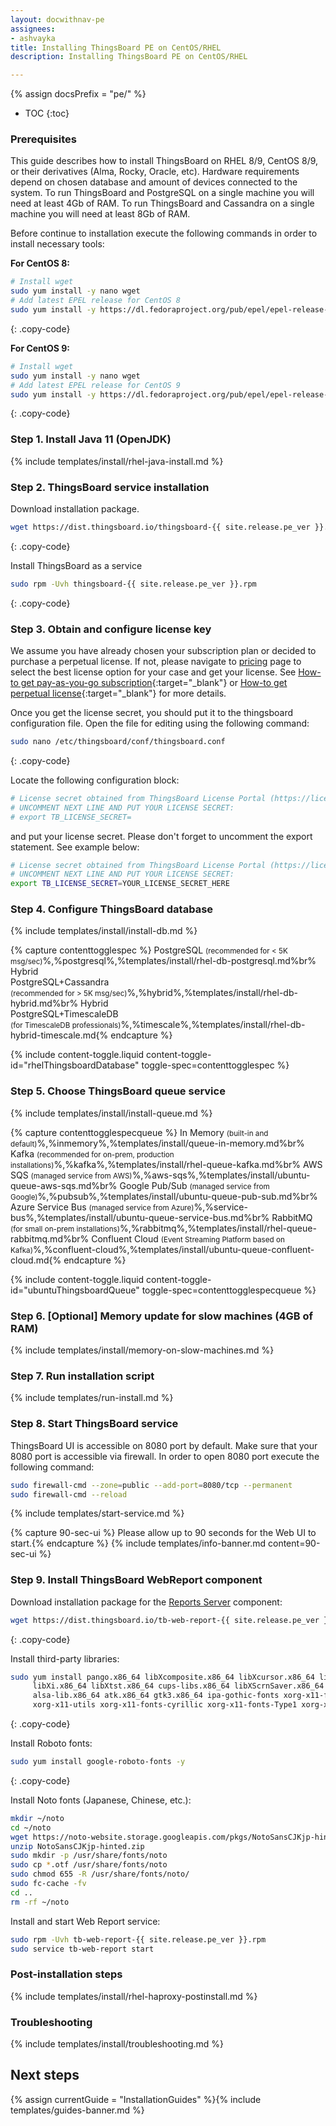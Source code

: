 ```yaml
---
layout: docwithnav-pe
assignees:
- ashvayka
title: Installing ThingsBoard PE on CentOS/RHEL
description: Installing ThingsBoard PE on CentOS/RHEL

---
```


{% assign docsPrefix = "pe/" %}

* TOC
{:toc}

### Prerequisites

This guide describes how to install ThingsBoard on RHEL 8/9, CentOS 8/9, or their derivatives (Alma, Rocky, Oracle, etc). 
Hardware requirements depend on chosen database and amount of devices connected to the system. 
To run ThingsBoard and PostgreSQL on a single machine you will need at least 4Gb of RAM.
To run ThingsBoard and Cassandra on a single machine you will need at least 8Gb of RAM.

Before continue to installation execute the following commands in order to install necessary tools:

**For CentOS 8:**

```bash
# Install wget
sudo yum install -y nano wget
# Add latest EPEL release for CentOS 8
sudo yum install -y https://dl.fedoraproject.org/pub/epel/epel-release-latest-8.noarch.rpm
```
{: .copy-code}

**For CentOS 9:**

```bash
# Install wget
sudo yum install -y nano wget
# Add latest EPEL release for CentOS 9
sudo yum install -y https://dl.fedoraproject.org/pub/epel/epel-release-latest-9.noarch.rpm
```
{: .copy-code}

### Step 1. Install Java 11 (OpenJDK) 

{% include templates/install/rhel-java-install.md %}

### Step 2. ThingsBoard service installation

Download installation package.

```bash
wget https://dist.thingsboard.io/thingsboard-{{ site.release.pe_ver }}.rpm
```
{: .copy-code}

Install ThingsBoard as a service

```bash
sudo rpm -Uvh thingsboard-{{ site.release.pe_ver }}.rpm
```
{: .copy-code}

### Step 3. Obtain and configure license key 

We assume you have already chosen your subscription plan or decided to purchase a perpetual license. 
If not, please navigate to [pricing](/pricing/) page to select the best license option for your case and get your license. 
See [How-to get pay-as-you-go subscription](https://www.youtube.com/watch?v=dK-QDFGxWek){:target="_blank"} or [How-to get perpetual license](https://www.youtube.com/watch?v=GPe0lHolWek){:target="_blank"} for more details.

Once you get the license secret, you should put it to the thingsboard configuration file. 
Open the file for editing using the following command:

```bash 
sudo nano /etc/thingsboard/conf/thingsboard.conf
``` 
{: .copy-code}

Locate the following configuration block:

```bash
# License secret obtained from ThingsBoard License Portal (https://license.thingsboard.io)
# UNCOMMENT NEXT LINE AND PUT YOUR LICENSE SECRET:
# export TB_LICENSE_SECRET=
```

and put your license secret. Please don't forget to uncomment the export statement. See example below: 

```bash
# License secret obtained from ThingsBoard License Portal (https://license.thingsboard.io)
# UNCOMMENT NEXT LINE AND PUT YOUR LICENSE SECRET:
export TB_LICENSE_SECRET=YOUR_LICENSE_SECRET_HERE
``` 

### Step 4. Configure ThingsBoard database

{% include templates/install/install-db.md %}

{% capture contenttogglespec %}
PostgreSQL <small>(recommended for < 5K msg/sec)</small>%,%postgresql%,%templates/install/rhel-db-postgresql.md%br%
Hybrid <br>PostgreSQL+Cassandra<br><small>(recommended for > 5K msg/sec)</small>%,%hybrid%,%templates/install/rhel-db-hybrid.md%br%
Hybrid <br>PostgreSQL+TimescaleDB<br><small>(for TimescaleDB professionals)</small>%,%timescale%,%templates/install/rhel-db-hybrid-timescale.md{% endcapture %}


{% include content-toggle.liquid content-toggle-id="rhelThingsboardDatabase" toggle-spec=contenttogglespec %} 

### Step 5. Choose ThingsBoard queue service

{% include templates/install/install-queue.md %}

{% capture contenttogglespecqueue %}
In Memory <small>(built-in and default)</small>%,%inmemory%,%templates/install/queue-in-memory.md%br%
Kafka <small>(recommended for on-prem, production installations)</small>%,%kafka%,%templates/install/rhel-queue-kafka.md%br%
AWS SQS <small>(managed service from AWS)</small>%,%aws-sqs%,%templates/install/ubuntu-queue-aws-sqs.md%br%
Google Pub/Sub <small>(managed service from Google)</small>%,%pubsub%,%templates/install/ubuntu-queue-pub-sub.md%br%
Azure Service Bus <small>(managed service from Azure)</small>%,%service-bus%,%templates/install/ubuntu-queue-service-bus.md%br%
RabbitMQ <small>(for small on-prem installations)</small>%,%rabbitmq%,%templates/install/rhel-queue-rabbitmq.md%br%
Confluent Cloud <small>(Event Streaming Platform based on Kafka)</small>%,%confluent-cloud%,%templates/install/ubuntu-queue-confluent-cloud.md{% endcapture %}

{% include content-toggle.liquid content-toggle-id="ubuntuThingsboardQueue" toggle-spec=contenttogglespecqueue %} 

### Step 6. [Optional] Memory update for slow machines (4GB of RAM) 

{% include templates/install/memory-on-slow-machines.md %} 

### Step 7. Run installation script
{% include templates/run-install.md %} 


### Step 8. Start ThingsBoard service

ThingsBoard UI is accessible on 8080 port by default. 
Make sure that your 8080 port is accessible via firewall.
In order to open 8080 port execute the following command:

```bash
sudo firewall-cmd --zone=public --add-port=8080/tcp --permanent
sudo firewall-cmd --reload
```   

{% include templates/start-service.md %}

{% capture 90-sec-ui %}
Please allow up to 90 seconds for the Web UI to start.{% endcapture %}
{% include templates/info-banner.md content=90-sec-ui %}

### Step 9. Install ThingsBoard WebReport component

Download installation package for the [Reports Server](/docs/user-guide/reporting/#reports-server) component:

```bash
wget https://dist.thingsboard.io/tb-web-report-{{ site.release.pe_ver }}.rpm
```
{: .copy-code}

Install third-party libraries:

```bash
sudo yum install pango.x86_64 libXcomposite.x86_64 libXcursor.x86_64 libXdamage.x86_64 libXext.x86_64 \
     libXi.x86_64 libXtst.x86_64 cups-libs.x86_64 libXScrnSaver.x86_64 libXrandr.x86_64 GConf2.x86_64 \
     alsa-lib.x86_64 atk.x86_64 gtk3.x86_64 ipa-gothic-fonts xorg-x11-fonts-100dpi xorg-x11-fonts-75dpi \
     xorg-x11-utils xorg-x11-fonts-cyrillic xorg-x11-fonts-Type1 xorg-x11-fonts-misc unzip nss -y
```
{: .copy-code}

Install Roboto fonts:

```bash
sudo yum install google-roboto-fonts -y
```
{: .copy-code}

Install Noto fonts (Japanese, Chinese, etc.):

```bash
mkdir ~/noto
cd ~/noto
wget https://noto-website.storage.googleapis.com/pkgs/NotoSansCJKjp-hinted.zip
unzip NotoSansCJKjp-hinted.zip
sudo mkdir -p /usr/share/fonts/noto
sudo cp *.otf /usr/share/fonts/noto
sudo chmod 655 -R /usr/share/fonts/noto/
sudo fc-cache -fv
cd ..
rm -rf ~/noto
```

Install and start Web Report service:

```bash
sudo rpm -Uvh tb-web-report-{{ site.release.pe_ver }}.rpm
sudo service tb-web-report start
```

### Post-installation steps

{% include templates/install/rhel-haproxy-postinstall.md %}

### Troubleshooting

{% include templates/install/troubleshooting.md %}

## Next steps



{% assign currentGuide = "InstallationGuides" %}{% include templates/guides-banner.md %}
